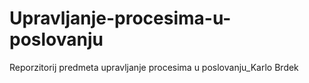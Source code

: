 # Upravljanje-procesima-u-poslovanju
Reporzitorij predmeta upravljanje procesima u poslovanju_Karlo Brdek
